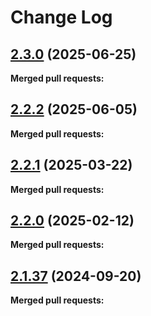 # Change Log

## [2.3.0](https://github.com/networknt/openapi-market/tree/2.3.0) (2025-06-25)


**Merged pull requests:**


## [2.2.2](https://github.com/networknt/openapi-market/tree/2.2.2) (2025-06-05)


**Merged pull requests:**




## [2.2.1](https://github.com/networknt/openapi-market/tree/2.2.1) (2025-03-22)


**Merged pull requests:**




## [2.2.0](https://github.com/networknt/openapi-market/tree/2.2.0) (2025-02-12)


**Merged pull requests:**




## [2.1.37](https://github.com/networknt/openapi-market/tree/2.1.37) (2024-09-20)


**Merged pull requests:**

